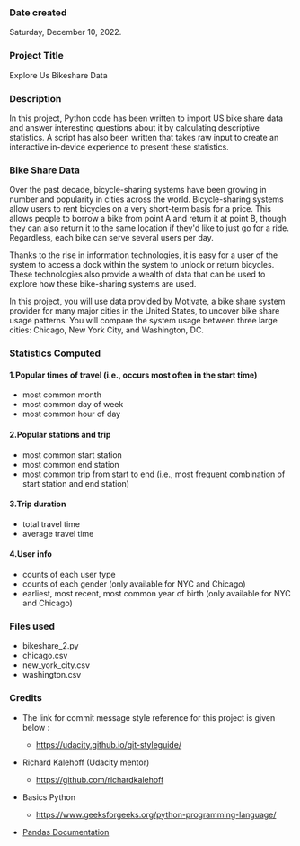 ### Date created
Saturday, December 10, 2022.

### Project Title
Explore Us Bikeshare Data

### Description
In this project, Python code has been written to import US bike share data and answer interesting questions about it by calculating descriptive statistics. A script has also been written that takes raw input to create an interactive in-device experience to present these statistics.

### Bike Share Data
Over the past decade, bicycle-sharing systems have been growing in number and popularity in cities across the world. Bicycle-sharing systems allow users to rent bicycles on a very short-term basis for a price. This allows people to borrow a bike from point A and return it at point B, though they can also return it to the same location if they'd like to just go for a ride. Regardless, each bike can serve several users per day.

Thanks to the rise in information technologies, it is easy for a user of the system to access a dock within the system to unlock or return bicycles. These technologies also provide a wealth of data that can be used to explore how these bike-sharing systems are used.

In this project, you will use data provided by Motivate, a bike share system provider for many major cities in the United States, to uncover bike share usage patterns. You will compare the system usage between three large cities: Chicago, New York City, and Washington, DC.

### Statistics Computed

#### 1.Popular times of travel (i.e., occurs most often in the start time)

- most common month
- most common day of week
- most common hour of day

#### 2.Popular stations and trip

- most common start station
- most common end station
- most common trip from start to end (i.e., most frequent combination of start station and end station)

#### 3.Trip duration

- total travel time
- average travel time

#### 4.User info

- counts of each user type
- counts of each gender (only available for NYC and Chicago)
- earliest, most recent, most common year of birth (only available for NYC and Chicago)

### Files used
- bikeshare_2.py
- chicago.csv
- new_york_city.csv
- washington.csv

### Credits
- The link for commit message style reference for this project is given below : 
    - https://udacity.github.io/git-styleguide/
  
- Richard Kalehoff (Udacity mentor)
    - https://github.com/richardkalehoff

- Basics Python
    - https://www.geeksforgeeks.org/python-programming-language/

- [Pandas Documentation](https://pandas.pydata.org/pandas-docs/stable/)
